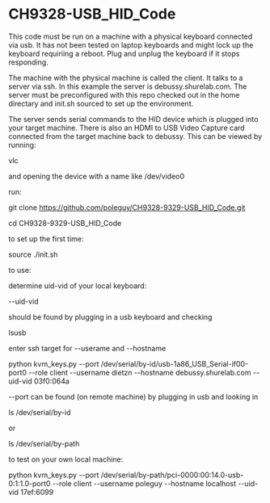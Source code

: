 # CH9328-USB_HID_Code

This code must be run on a machine with a physical keyboard connected via usb. It has not been tested on laptop keyboards and might lock up the keyboard requiriing a reboot. Plug and unplug the keyboard if it stops responding.

The machine with the physical machine is called the client. It talks to a server via ssh. In this example the server is debussy.shurelab.com. The server must be preconfigured with this repo checked out in the home directary and init.sh sourced to set up the environment.

The server sends serial commands to the HID device which is plugged into your target machine.
There is also an HDMI to USB Video Capture card connected from the target machine back to debussy. This can be viewed by running:

vlc 

and opening the device with a name like /dev/video0

run:

git clone https://github.com/poleguy/CH9328-9329-USB_HID_Code.git

cd CH9328-9329-USB_HID_Code

to set up the first time:

source ./init.sh

to use: 

determine uid-vid of your local keyboard:

--uid-vid

should be found by plugging in a usb keyboard and checking

lsusb

enter ssh target for --userame and --hostname

python kvm_keys.py --port /dev/serial/by-id/usb-1a86_USB_Serial-if00-port0 --role client --username dietzn --hostname debussy.shurelab.com --uid-vid 03f0:064a

--port can be found (on remote machine) by plugging in usb and looking in

ls /dev/serial/by-id

or 

ls /dev/serial/by-path


to test on your own local machine:

python kvm_keys.py --port /dev/serial/by-path/pci-0000\:00\:14.0-usb-0\:1\:1.0-port0 --role client --username poleguy --hostname localhost --uid-vid 17ef:6099
